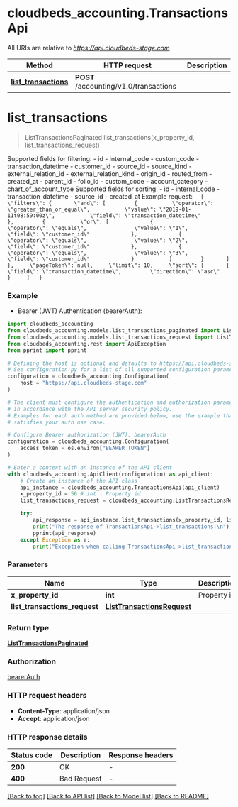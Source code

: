 # cloudbeds_accounting.TransactionsApi

All URIs are relative to *https://api.cloudbeds-stage.com*

Method | HTTP request | Description
------------- | ------------- | -------------
[**list_transactions**](TransactionsApi.md#list_transactions) | **POST** /accounting/v1.0/transactions | 


# **list_transactions**
> ListTransactionsPaginated list_transactions(x_property_id, list_transactions_request)



Supported fields for filtering:   - id   - internal_code   - custom_code   - transaction_datetime   - customer_id   - source_id   - source_kind   - external_relation_id   - external_relation_kind   - origin_id   - routed_from   - created_at   - parent_id   - folio_id   - custom_code   - account_category   - chart_of_account_type  Supported fields for sorting:   - id   - internal_code   - transaction_datetime   - source_id   - created_at  Example request: ```   {     \"filters\": {       \"and\": [         {           \"operator\": \"greater_than_or_equal\",           \"value\": \"2019-01-11t08:59:00z\",           \"field\": \"transaction_datetime\"         },         {           \"or\": [             {               \"operator\": \"equals\",               \"value\": \"1\",               \"field\": \"customer_id\"             },             {               \"operator\": \"equals\",               \"value\": \"2\",               \"field\": \"customer_id\"             },             {               \"operator\": \"equals\",               \"value\": \"3\",               \"field\": \"customer_id\"             }           ]         }       ]     },     \"pageToken\": null,     \"limit\": 10,     \"sort\": [       {         \"field\": \"transaction_datetime\",         \"direction\": \"asc\"       }     ]   } ``` 

### Example

* Bearer (JWT) Authentication (bearerAuth):

```python
import cloudbeds_accounting
from cloudbeds_accounting.models.list_transactions_paginated import ListTransactionsPaginated
from cloudbeds_accounting.models.list_transactions_request import ListTransactionsRequest
from cloudbeds_accounting.rest import ApiException
from pprint import pprint

# Defining the host is optional and defaults to https://api.cloudbeds-stage.com
# See configuration.py for a list of all supported configuration parameters.
configuration = cloudbeds_accounting.Configuration(
    host = "https://api.cloudbeds-stage.com"
)

# The client must configure the authentication and authorization parameters
# in accordance with the API server security policy.
# Examples for each auth method are provided below, use the example that
# satisfies your auth use case.

# Configure Bearer authorization (JWT): bearerAuth
configuration = cloudbeds_accounting.Configuration(
    access_token = os.environ["BEARER_TOKEN"]
)

# Enter a context with an instance of the API client
with cloudbeds_accounting.ApiClient(configuration) as api_client:
    # Create an instance of the API class
    api_instance = cloudbeds_accounting.TransactionsApi(api_client)
    x_property_id = 56 # int | Property id
    list_transactions_request = cloudbeds_accounting.ListTransactionsRequest() # ListTransactionsRequest | 

    try:
        api_response = api_instance.list_transactions(x_property_id, list_transactions_request)
        print("The response of TransactionsApi->list_transactions:\n")
        pprint(api_response)
    except Exception as e:
        print("Exception when calling TransactionsApi->list_transactions: %s\n" % e)
```



### Parameters


Name | Type | Description  | Notes
------------- | ------------- | ------------- | -------------
 **x_property_id** | **int**| Property id | 
 **list_transactions_request** | [**ListTransactionsRequest**](ListTransactionsRequest.md)|  | 

### Return type

[**ListTransactionsPaginated**](ListTransactionsPaginated.md)

### Authorization

[bearerAuth](../README.md#bearerAuth)

### HTTP request headers

 - **Content-Type**: application/json
 - **Accept**: application/json

### HTTP response details

| Status code | Description | Response headers |
|-------------|-------------|------------------|
**200** | OK |  -  |
**400** | Bad Request |  -  |

[[Back to top]](#) [[Back to API list]](../README.md#documentation-for-api-endpoints) [[Back to Model list]](../README.md#documentation-for-models) [[Back to README]](../README.md)

